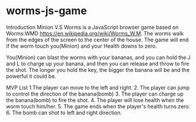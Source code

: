 # worms-js-game
Introduction
Minion V.S Worms is a JavaScript browser game based on Worms:WMD https://en.wikipedia.org/wiki/Worms_W.M. The worms walk from the edges of the screen to the center of the house. The game will end if the worm touch you(Minion) and your Health downs to zero.

You(Minion) can blast the worms with your bananas, and you can hold the J and L to charge up your banana,  and then you can release and throw to fire the shot. The longer you hold the key, the bigger the banana will be and the powerful it could be.


MVP List
1.The player can move to the left and right.
2. The player can jump to control the direction of the banana(bomb)
3. The player can charge up the banana(bomb) to fire the shot.
4. The player will lose health when the worm touch him/her.
5. The game ends when the player's health turns zero.
6. The bomb can shot to left and right direction.
